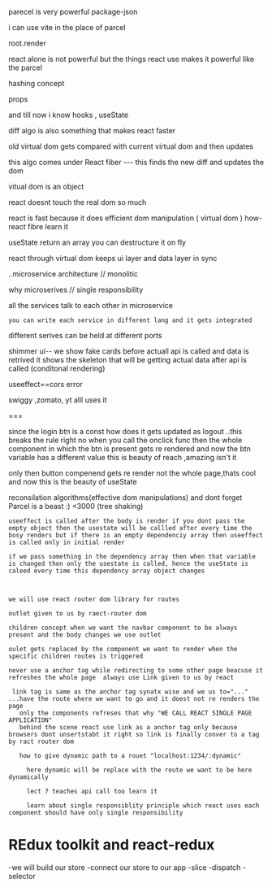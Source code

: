 parecel is very powerful
package-json

i can use vite in the place of parcel

root.render

react alone is not powerful but the things react use makes it powerful like the parcel

hashing concept

props

and till now i know hooks , useState  

diff algo is also something that makes react faster

old virtual dom gets compared with current virtual dom and then updates

this algo comes under React fiber --- this finds the new diff and updates the dom


vitual dom is an object

react doesnt touch the real dom so much

react is fast because it does efficient dom manipulation ( virtual dom ) how-react fibre learn it

useState return an array you can destructure it on fly

react through virtual dom keeps ui layer and data layer in sync 


..microservice architecture // monolitic

why microserives  // single responsibility 

   all the services talk to each other in microservice 

    you can write each service in different lang and it gets integrated

different serives can be held at different ports


shimmer ui-- we show fake cards before actuall api is called and data is retrived
it shows the skeleton that will be getting actual data after api is called   (conditonal rendering)

  useeffect==cors error

swiggy ,zomato, yt alll uses it

===

since the login btn is a const how does it gets updated as logout ..this breaks the rule right no when you call the onclick func then the whole component in which the btn is present gets re rendered and now the btn variable has a different value this is beauty of reach ,amazing isn't it

only then button compenend gets re render not the whole page,thats cool and now this is the beauty of useState


  reconsilation algorithms(effective dom manipulations)
    and dont forget Parcel is a beast :) <3000 (tree shaking)

    useeffect is called after the body is render if you dont pass the empty object then the usestate will be callled after every time the bosy renders but if there is an empty dependenciy array then useeffect is called only in initial render

    if we pass something in the dependency array then when that variable is changed then only the usestate is called, hence the useState is caleed every time this dependency array object changes



    we will use react router dom library for routes

    outlet given to us by raect-router dom

    children concept when we want the navbar component to be always present and the body changes we use outlet

    oulet gets replaced by the component we want to render when the specific children routes is triggered

    never use a anchor tag while redirecting to some other page beacuse it refreshes the whole page  always use Link given to us by react

     link tag is same as the anchor tag synatx wise and we us to="..."  ...have the route where we want to go and it doest not re renders the page
       only the components refreses that why "WE CALL REACT SINGLE PAGE APPLICATION"
       behind the scene react use link as a anchor tag only because browsers dont unsertstabt it right so link is finally conver to a tag by ract router dom

       how to give dynamic path to a rouet "localhost:1234/:dynamic"

         here dynamic will be replace with the route we want to be here dynamically

         lect 7 teaches api call too learn it 

         learn about single responsiblity principle which react uses each component should have only single responsibility
 

 # REdux toolkit  and react-redux
   -we will build our store
   -connect our store to our app
   -slice
   -dispatch
   -selector






